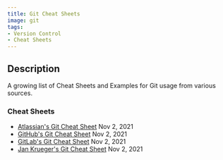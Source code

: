 ```yaml
---
title: Git Cheat Sheets
image: git
tags:
- Version Control
- Cheat Sheets
---
```

## Description

A growing list of Cheat Sheets and Examples for Git usage from various sources.

### Cheat Sheets

- [Atlassian's Git Cheat Sheet](https://gateway.pinata.cloud/ipfs/Qmdo6jr4vddP38gNVuUK6nogKWe1kerPWGNBvm2e6ozcvS) Nov 2, 2021
- [GitHub's Git Cheat Sheet](https://gateway.pinata.cloud/ipfs/QmcxxQX141tr2V9NBiLn9T1BS24m4L3q79paUHqRMzL7dU) Nov 2, 2021
- [GitLab's Git Cheat Sheet](https://gateway.pinata.cloud/ipfs/QmQ2jPhPMAVCoZ32dGAB9PeybC8oZZWHTGvc8ucBWkiajP) Nov 2, 2021
- [Jan Krueger's Git Cheat Sheet](https://gateway.pinata.cloud/ipfs/QmTUVYFzsm2nEL3m8BQFoMpGp5X3praB4RjpzBzc72oAL9) Nov 2, 2021